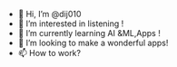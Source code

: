 - 👋 Hi, I’m @dij010
- 👀 I’m interested in listening !
- 🌱 I’m currently learning AI &ML,Apps !
- 💞️ I’m looking to make a wonderful apps!
- 📫 How to work?

<!---
dij010/dij010 is a ✨ special ✨ repository because its `README.md` (this file) appears on your GitHub profile.
You can click the Preview link to take a look at your changes.
--->
